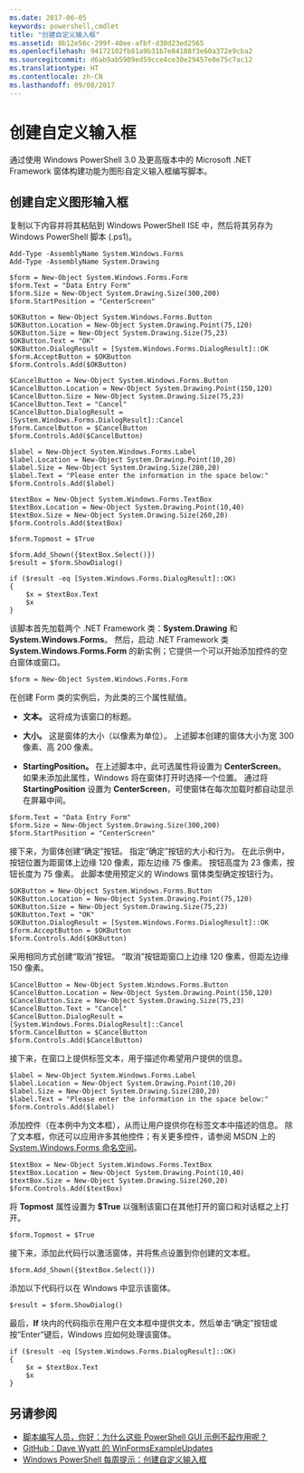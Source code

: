 ```yaml
---
ms.date: 2017-06-05
keywords: powershell,cmdlet
title: "创建自定义输入框"
ms.assetid: 0b12e56c-299f-40ee-afbf-d30d23ed2565
ms.openlocfilehash: 94172102fb81a9b31b7e84188f3e60a372e9cba2
ms.sourcegitcommit: d6ab9ab5909ed59cce4ce30e29457e0e75c7ac12
ms.translationtype: HT
ms.contentlocale: zh-CN
ms.lasthandoff: 09/08/2017
---
```

# <a name="creating-a-custom-input-box"></a>创建自定义输入框
通过使用 Windows PowerShell 3.0 及更高版本中的 Microsoft .NET Framework 窗体构建功能为图形自定义输入框编写脚本。

## <a name="create-a-custom-graphical-input-box"></a>创建自定义图形输入框
复制以下内容并将其粘贴到 Windows PowerShell ISE 中，然后将其另存为 Windows PowerShell 脚本 (.ps1)。

```
Add-Type -AssemblyName System.Windows.Forms
Add-Type -AssemblyName System.Drawing

$form = New-Object System.Windows.Forms.Form 
$form.Text = "Data Entry Form"
$form.Size = New-Object System.Drawing.Size(300,200) 
$form.StartPosition = "CenterScreen"

$OKButton = New-Object System.Windows.Forms.Button
$OKButton.Location = New-Object System.Drawing.Point(75,120)
$OKButton.Size = New-Object System.Drawing.Size(75,23)
$OKButton.Text = "OK"
$OKButton.DialogResult = [System.Windows.Forms.DialogResult]::OK
$form.AcceptButton = $OKButton
$form.Controls.Add($OKButton)

$CancelButton = New-Object System.Windows.Forms.Button
$CancelButton.Location = New-Object System.Drawing.Point(150,120)
$CancelButton.Size = New-Object System.Drawing.Size(75,23)
$CancelButton.Text = "Cancel"
$CancelButton.DialogResult = [System.Windows.Forms.DialogResult]::Cancel
$form.CancelButton = $CancelButton
$form.Controls.Add($CancelButton)

$label = New-Object System.Windows.Forms.Label
$label.Location = New-Object System.Drawing.Point(10,20) 
$label.Size = New-Object System.Drawing.Size(280,20) 
$label.Text = "Please enter the information in the space below:"
$form.Controls.Add($label) 

$textBox = New-Object System.Windows.Forms.TextBox 
$textBox.Location = New-Object System.Drawing.Point(10,40) 
$textBox.Size = New-Object System.Drawing.Size(260,20) 
$form.Controls.Add($textBox) 

$form.Topmost = $True

$form.Add_Shown({$textBox.Select()})
$result = $form.ShowDialog()

if ($result -eq [System.Windows.Forms.DialogResult]::OK)
{
    $x = $textBox.Text
    $x
}
```

该脚本首先加载两个 .NET Framework 类：**System.Drawing** 和 **System.Windows.Forms**。 然后，启动 .NET Framework 类 **System.Windows.Forms.Form** 的新实例；它提供一个可以开始添加控件的空白窗体或窗口。

```
$form = New-Object System.Windows.Forms.Form
```

在创建 Form 类的实例后，为此类的三个属性赋值。

- **文本。** 这将成为该窗口的标题。

- **大小。** 这是窗体的大小（以像素为单位）。 上述脚本创建的窗体大小为宽 300 像素、高 200 像素。

- **StartingPosition。** 在上述脚本中，此可选属性将设置为 **CenterScreen**。 如果未添加此属性，Windows 将在窗体打开时选择一个位置。 通过将 **StartingPosition** 设置为 **CenterScreen**，可使窗体在每次加载时都自动显示在屏幕中间。

```
$form.Text = "Data Entry Form"
$form.Size = New-Object System.Drawing.Size(300,200) 
$form.StartPosition = "CenterScreen"
```

接下来，为窗体创建“确定”按钮。   指定“确定”按钮的大小和行为。 在此示例中，按钮位置为距窗体上边缘 120 像素，距左边缘 75 像素。 按钮高度为 23 像素，按钮长度为 75 像素。 此脚本使用预定义的 Windows 窗体类型确定按钮行为。

```
$OKButton = New-Object System.Windows.Forms.Button
$OKButton.Location = New-Object System.Drawing.Point(75,120)
$OKButton.Size = New-Object System.Drawing.Size(75,23)
$OKButton.Text = "OK"
$OKButton.DialogResult = [System.Windows.Forms.DialogResult]::OK
$form.AcceptButton = $OKButton
$form.Controls.Add($OKButton)
```

采用相同方式创建“取消”按钮。 “取消”按钮距窗口上边缘 120 像素，但距左边缘 150 像素。

```
$CancelButton = New-Object System.Windows.Forms.Button
$CancelButton.Location = New-Object System.Drawing.Point(150,120)
$CancelButton.Size = New-Object System.Drawing.Size(75,23)
$CancelButton.Text = "Cancel"
$CancelButton.DialogResult = [System.Windows.Forms.DialogResult]::Cancel
$form.CancelButton = $CancelButton
$form.Controls.Add($CancelButton)
```

接下来，在窗口上提供标签文本，用于描述你希望用户提供的信息。

```
$label = New-Object System.Windows.Forms.Label
$label.Location = New-Object System.Drawing.Point(10,20) 
$label.Size = New-Object System.Drawing.Size(280,20) 
$label.Text = "Please enter the information in the space below:"
$form.Controls.Add($label)
```

添加控件（在本例中为文本框），从而让用户提供你在标签文本中描述的信息。 除了文本框，你还可以应用许多其他控件；有关更多控件，请参阅 MSDN 上的 [System.Windows.Forms 命名空间](http://msdn.microsoft.com/library/k50ex0x9(v=vs.110).aspx)。

```
$textBox = New-Object System.Windows.Forms.TextBox 
$textBox.Location = New-Object System.Drawing.Point(10,40) 
$textBox.Size = New-Object System.Drawing.Size(260,20) 
$form.Controls.Add($textBox)
```

将 **Topmost** 属性设置为 **$True** 以强制该窗口在其他打开的窗口和对话框之上打开。

```
$form.Topmost = $True
```

接下来，添加此代码行以激活窗体，并将焦点设置到你创建的文本框。

```
$form.Add_Shown({$textBox.Select()})
```

添加以下代码行以在 Windows 中显示该窗体。

```
$result = $form.ShowDialog()
```

最后，**If** 块内的代码指示在用户在文本框中提供文本，然后单击“确定”按钮或按“Enter”键后，Windows 应如何处理该窗体。

```
if ($result -eq [System.Windows.Forms.DialogResult]::OK)
{
    $x = $textBox.Text
    $x
}
```

## <a name="see-also"></a>另请参阅
- [脚本编写人员，你好：为什么这些 PowerShell GUI 示例不起作用呢？](http://go.microsoft.com/fwlink/?LinkId=506644)
- [GitHub：Dave Wyatt 的 WinFormsExampleUpdates](https://github.com/dlwyatt/WinFormsExampleUpdates)
- [Windows PowerShell 每周提示：创建自定义输入框](http://technet.microsoft.com/library/ff730941.aspx)


